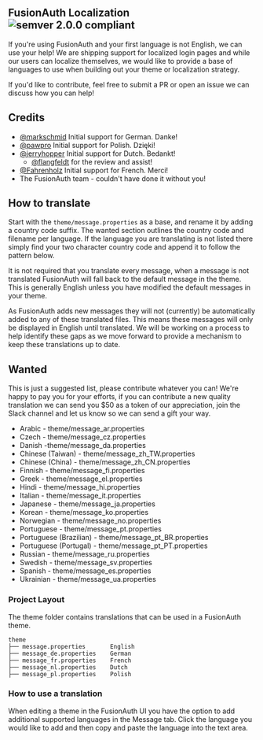 ## FusionAuth Localization ![semver 2.0.0 compliant](http://img.shields.io/badge/semver-2.0.0-brightgreen.svg?style=flat-square)

If you're using FusionAuth and your first language is not English, we can use your help! We are shipping support for localized login pages and while our users can localize themselves, we would like to provide a base of languages to use when building out your theme or localization strategy.

If you'd like to contribute, feel free to submit a PR or open an issue we can discuss how you can help!

## Credits
- [@markschmid](https://github.com/markschmid) Initial support for German. Danke!
- [@pawpro](https://github.com/pawpro) Initial support for Polish. Dzięki!
- [@jerryhopper](https://github.com/jerryhopper) Initial support for Dutch. Bedankt!
  - [@flangfeldt](https://github.com/flangfeldt) for the review and assist!
- [@Fahrenholz](https://github.com/Fahrenholz) Initial support for French. Merci!
- The FusionAuth team - couldn't have done it without you! 


## How to translate

Start with the `theme/message.properties` as a base, and rename it by adding a country code suffix. The wanted section outlines the country code and filename per language. If the language you are translating is not listed there simply find your two character country code and append it to follow the pattern below. 

It is not required that you translate every message, when a message is not translated FusionAuth will fall back to the default message in the theme. This is generally English unless you have modified the default messages in your theme.

As FusionAuth adds new messages they will not (currently) be automatically added to any of these translated files. This means these messages will only be displayed in English until translated. We will be working on a process to help identify these gaps as we move forward to provide a mechanism to keep these translations up to date.  

## Wanted
This is just a suggested list, please contribute whatever you can! We're happy to pay you for your efforts, if you can contribute a new quality translation we can send you $50 as a token of our appreciation, join the Slack channel and let us know so we can send a gift your way.  

- Arabic - theme/message_ar.properties
- Czech - theme/message_cz.properties
- Danish -theme/message_da.properties
- Chinese (Taiwan) - theme/message_zh_TW.properties
- Chinese (China) - theme/message_zh_CN.properties
- Finnish - theme/message_fi.properties
- Greek - theme/message_el.properties
- Hindi - theme/message_hi.properties
- Italian - theme/message_it.properties
- Japanese - theme/message_ja.properties
- Korean - theme/message_ko.properties
- Norwegian - theme/message_no.properties
- Portuguese - theme/message_pt.properties
- Portuguese (Brazilian) - theme/message_pt_BR.properties
- Portuguese (Portugal) - theme/message_pt_PT.properties
- Russian - theme/message_ru.properties
- Swedish - theme/message_sv.properties
- Spanish - theme/message_es.properties
- Ukrainian - theme/message_ua.properties


### Project Layout

The theme folder contains translations that can be used in a FusionAuth theme. 

```
theme
├── message.properties       English
├── message_de.properties    German
├── message_fr.properties    French
├── message_nl.properties    Dutch
├── message_pl.properties    Polish
```

### How to use a translation

When editing a theme in the FusionAuth UI you have the option to add additional supported languages in the Message tab. Click the language you would like to add and then copy and paste the language into the text area.
